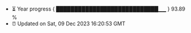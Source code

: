 - ⏳ Year progress { ████████████████████████████▁▁ } 93.89 %
- ⏰ Updated on Sat, 09 Dec 2023 16:20:53 GMT

